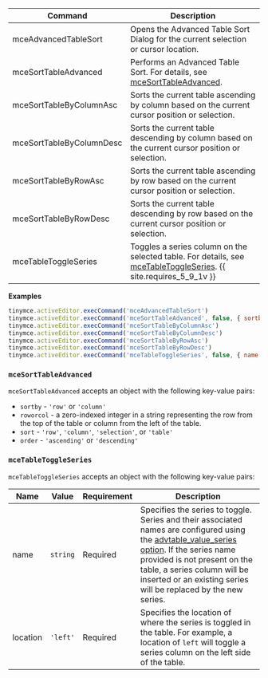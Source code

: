 
| Command                  | Description                                                                                     |
| ------------------------ | ----------------------------------------------------------------------------------------------- |
| mceAdvancedTableSort     | Opens the Advanced Table Sort Dialog for the current selection or cursor location.              |
| mceSortTableAdvanced     | Performs an Advanced Table Sort. For details, see [mceSortTableAdvanced](#mcesorttableadvanced).                                         |
| mceSortTableByColumnAsc  | Sorts the current table ascending by column based on the current cursor position or selection.  |
| mceSortTableByColumnDesc | Sorts the current table descending by column based on the current cursor position or selection. |
| mceSortTableByRowAsc     | Sorts the current table ascending by row based on the current cursor position or selection.     |
| mceSortTableByRowDesc    | Sorts the current table descending by row based on the current cursor position or selection.    |
| mceTableToggleSeries     | Toggles a series column on the selected table. For details, see [mceTableToggleSeries](#mcetabletoggleseries). {{ site.requires_5_9_1v }} |

**Examples**

```js
tinymce.activeEditor.execCommand('mceAdvancedTableSort')
tinymce.activeEditor.execCommand('mceSortTableAdvanced', false, { sortby: 'row', roworcol: '2', sort: 'table', order: 'ascending' })
tinymce.activeEditor.execCommand('mceSortTableByColumnAsc')
tinymce.activeEditor.execCommand('mceSortTableByColumnDesc')
tinymce.activeEditor.execCommand('mceSortTableByRowAsc')
tinymce.activeEditor.execCommand('mceSortTableByRowDesc')
tinymce.activeEditor.execCommand('mceTableToggleSeries', false, { name: 'numeric', location: 'left' })
```

### `mceSortTableAdvanced`

`mceSortTableAdvanced` accepts an object with the following key-value pairs:

- `sortby` - `'row'` or `'column'`
- `roworcol` - a zero-indexed integer in a string representing the row from the top of the table or column from the left of the table.
- `sort` - `'row'`, `'column'`, `'selection'`, or `'table'`
- `order` - `'ascending'` or `'descending'`

### `mceTableToggleSeries`

`mceTableToggleSeries` accepts an object with the following key-value pairs:

| Name | Value | Requirement | Description |
| ---- | ----- | ----------- | ----------- |
| name | `string` | Required |  Specifies the series to toggle. Series and their associated names are configured using the [advtable_value_series option]({{site.baseurl}}/plugins/premium/advtable/#advtable_value_series). If the series name provided is not present on the table, a series column will be inserted or an existing series will be replaced by the new series. |
| location | `'left'` | Required | Specifies the location of where the series is toggled in the table. For example, a location of `left` will toggle a series column on the left side of the table.  |
